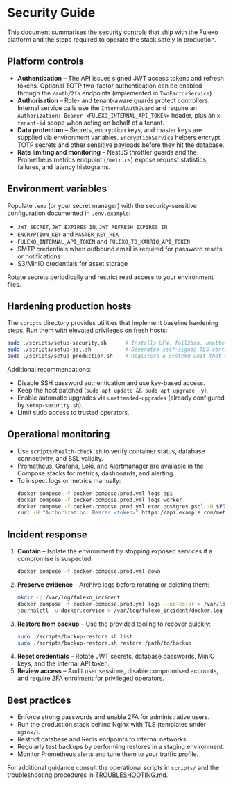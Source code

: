 # Security Guide

This document summarises the security controls that ship with the Fulexo platform and the steps required to operate the stack safely in production.

## Platform controls

- **Authentication** – The API issues signed JWT access tokens and refresh tokens. Optional TOTP two-factor authentication can be enabled through the `/auth/2fa` endpoints (implemented in `TwoFactorService`).
- **Authorisation** – Role- and tenant-aware guards protect controllers. Internal service calls use the `InternalAuthGuard` and require an `Authorization: Bearer <FULEXO_INTERNAL_API_TOKEN>` header, plus an `x-tenant-id` scope when acting on behalf of a tenant.
- **Data protection** – Secrets, encryption keys, and master keys are supplied via environment variables. `EncryptionService` helpers encrypt TOTP secrets and other sensitive payloads before they hit the database.
- **Rate limiting and monitoring** – NestJS throttler guards and the Prometheus metrics endpoint (`/metrics`) expose request statistics, failures, and latency histograms.

## Environment variables

Populate `.env` (or your secret manager) with the security-sensitive configuration documented in `.env.example`:

- `JWT_SECRET`, `JWT_EXPIRES_IN`, `JWT_REFRESH_EXPIRES_IN`
- `ENCRYPTION_KEY` and `MASTER_KEY_HEX`
- `FULEXO_INTERNAL_API_TOKEN` and `FULEXO_TO_KARRIO_API_TOKEN`
- SMTP credentials when outbound email is required for password resets or notifications
- S3/MinIO credentials for asset storage

Rotate secrets periodically and restrict read access to your environment files.

## Hardening production hosts

The `scripts` directory provides utilities that implement baseline hardening steps. Run them with elevated privileges on fresh hosts:

```bash
sudo ./scripts/setup-security.sh      # Installs UFW, fail2ban, unattended upgrades, and optional swap support
sudo ./scripts/setup-ssl.sh           # Generates self-signed TLS certificates for the panel and API domains
sudo ./scripts/setup-production.sh    # Registers a systemd unit that manages the docker compose stack
```

Additional recommendations:

- Disable SSH password authentication and use key-based access.
- Keep the host patched (`sudo apt update && sudo apt upgrade -y`).
- Enable automatic upgrades via `unattended-upgrades` (already configured by `setup-security.sh`).
- Limit sudo access to trusted operators.

## Operational monitoring

- Use `scripts/health-check.sh` to verify container status, database connectivity, and SSL validity.
- Prometheus, Grafana, Loki, and Alertmanager are available in the Compose stacks for metrics, dashboards, and alerting.
- To inspect logs or metrics manually:
  ```bash
  docker compose -f docker-compose.prod.yml logs api
  docker compose -f docker-compose.prod.yml logs worker
  docker compose -f docker-compose.prod.yml exec postgres psql -U $POSTGRES_USER -c 'SELECT 1;'
  curl -H "Authorization: Bearer <token>" https://api.example.com/metrics
  ```

## Incident response

1. **Contain** – Isolate the environment by stopping exposed services if a compromise is suspected:
   ```bash
   docker compose -f docker-compose.prod.yml down
   ```
2. **Preserve evidence** – Archive logs before rotating or deleting them:
   ```bash
   mkdir -p /var/log/fulexo_incident
   docker compose -f docker-compose.prod.yml logs --no-color > /var/log/fulexo_incident/containers.log
   journalctl -u docker.service > /var/log/fulexo_incident/docker.log
   ```
3. **Restore from backup** – Use the provided tooling to recover quickly:
   ```bash
   sudo ./scripts/backup-restore.sh list
   sudo ./scripts/backup-restore.sh restore /path/to/backup
   ```
4. **Reset credentials** – Rotate JWT secrets, database passwords, MinIO keys, and the internal API token.
5. **Review access** – Audit user sessions, disable compromised accounts, and require 2FA enrolment for privileged operators.

## Best practices

- Enforce strong passwords and enable 2FA for administrative users.
- Run the production stack behind Nginx with TLS (templates under `nginx/`).
- Restrict database and Redis endpoints to internal networks.
- Regularly test backups by performing restores in a staging environment.
- Monitor Prometheus alerts and tune them to your traffic profile.

For additional guidance consult the operational scripts in `scripts/` and the troubleshooting procedures in [TROUBLESHOOTING.md](TROUBLESHOOTING.md).
